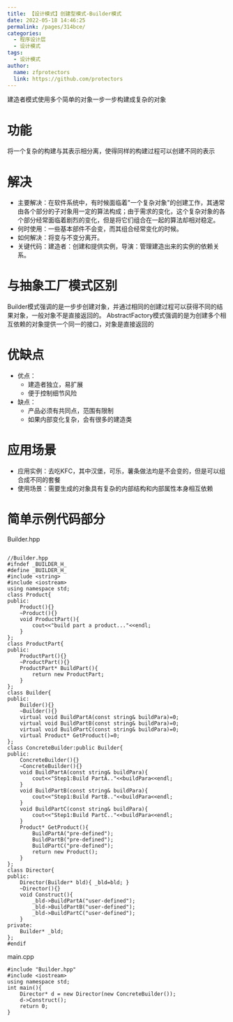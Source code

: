 ```yaml
---
title: 【设计模式】创建型模式-Builder模式
date: 2022-05-18 14:46:25
permalink: /pages/314bce/
categories: 
  - 程序设计层
  - 设计模式
tags: 
  - 设计模式
author: 
  name: zfprotectors
  link: https://github.com/protectors
---
```

建造者模式使用多个简单的对象一步一步构建成复杂的对象
# 功能
将一个复杂的构建与其表示相分离，使得同样的构建过程可以创建不同的表示
# 解决
- 主要解决：在软件系统中，有时候面临着"一个复杂对象"的创建工作，其通常由各个部分的子对象用一定的算法构成；由于需求的变化，这个复杂对象的各个部分经常面临着剧烈的变化，但是将它们组合在一起的算法却相对稳定。
- 何时使用：一些基本部件不会变，而其组合经常变化的时候。
- 如何解决：将变与不变分离开。
- 关键代码：建造者：创建和提供实例，导演：管理建造出来的实例的依赖关系。

# 与抽象工厂模式区别
Builder模式强调的是一步步创建对象，并通过相同的创建过程可以获得不同的结果对象，一般对象不是直接返回的。
AbstractFactory模式强调的是为创建多个相互依赖的对象提供一个同一的接口，对象是直接返回的
# 优缺点
- 优点：
    - 建造者独立，易扩展
    - 便于控制细节风险
- 缺点：
    - 产品必须有共同点，范围有限制
    - 如果内部变化复杂，会有很多的建造类
# 应用场景
- 应用实例：去吃KFC，其中汉堡，可乐，薯条做法均是不会变的，但是可以组合成不同的套餐
- 使用场景：需要生成的对象具有复杂的内部结构和内部属性本身相互依赖
# 简单示例代码部分
Builder.hpp
```

//Builder.hpp
#ifndef _BUILDER_H_
#define _BUILDER_H_
#include <string>
#include <iostream>
using namespace std;
class Product{
public:
    Product(){}
    ~Product(){}
    void ProductPart(){
        cout<<"build part a product..."<<endl;
    }
};
class ProductPart{
public:
    ProductPart(){}
    ~ProductPart(){}
    ProductPart* BuildPart(){
        return new ProductPart;
    }
};
class Builder{
public:
    Builder(){}
    ~Builder(){}
    virtual void BuildPartA(const string& buildPara)=0;
    virtual void BuildPartB(const string& buildPara)=0;
    virtual void BuildPartC(const string& buildPara)=0;
    virtual Product* GetProduct()=0;
};
class ConcreteBuilder:public Builder{
public:
    ConcreteBuilder(){}
    ~ConcreteBuilder(){}
    void BuildPartA(const string& buildPara){
        cout<<"Step1:Build PartA.."<<buildPara<<endl;
    }
    void BuildPartB(const string& buildPara){
        cout<<"Step1:Build PartB.."<<buildPara<<endl;
    }
    void BuildPartC(const string& buildPara){
        cout<<"Step1:Build PartC.."<<buildPara<<endl;
    }
    Product* GetProduct(){
        BuildPartA("pre-defined");
        BuildPartB("pre-defined");
        BuildPartC("pre-defined");
        return new Product();
    }
};
class Director{
public:
    Director(Builder* bld){ _bld=bld; }
    ~Director(){}
    void Construct(){
        _bld->BuildPartA("user-defined");
        _bld->BuildPartB("user-defined");
        _bld->BuildPartC("user-defined");
    }
private:
    Builder* _bld;
};
#endif
```

main.cpp
```
#include "Builder.hpp"
#include <iostream>
using namespace std;
int main(){
    Director* d = new Director(new ConcreteBuilder());
    d->Construct();
    return 0;
}
```
